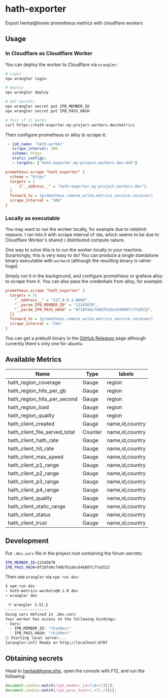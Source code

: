# hath-exporter
Export hentai@home prometheus metrics with cloudflare workers

## Usage

### In Cloudflare as Cloudflare Worker
You can deploy the worker to Cloudflare via `wrangler`:

```bash
# Login
npx wrangler login

# Deploy
npx wrangler deploy

# Set secrets
npx wrangler secret put IPB_MEMBER_ID
npx wrangler secret put IPB_PASS_HASH

# Test if it works
curl https://hath-exporter.my-project.workers.dev/metrics
```

Then configure prometheus or alloy to scrape it:
```yaml
 - job_name: 'hath-worker'
   scrape_interval: 30m
   scheme: https
   static_configs:
   - targets: ['hath-exporter.my-project.workers.dev:443']
```

```ini
prometheus.scrape "hath_exporter" {
  scheme = "https"
  targets = [
      {"__address__" = "hath-exporter.my-project.workers.dev"},
  ]
  forward_to = [prometheus.remote_write.metrics_service.receiver]
  scrape_interval = "30m"
}
```


### Locally as executable
You may want to run the worker locally, for example due to ratelimit reasons.
I ran into it with scrape interval of `30m`, which seems to be due to Cloudflare Worker's shared / distributed compute nature.

One way to solve this is to run the worker locally in your machine.
Surprisingly, this is very easy to do! You can produce a single standalone binary executable with `workerd` (although the resulting binary is rather huge).

Simply run it in the background, and configure prometheus or grafana alloy to scrape from it.
You can also pass the credentials from alloy, for example:

```ini
prometheus.scrape "hath_exporter" {
  targets = [{
    "__address__" = "127.0.0.1:8080",
    "__param_IPB_MEMBER_ID" = "12345678",
    "__param_IPB_PASS_HASH" = "0f18fd4cf40bfb1dec646807c7fa5522",
  }]
  forward_to = [prometheus.remote_write.metrics_service.receiver]
  scrape_interval = "15m"
}
```

You can get a prebuilt binary in the [GitHub Releases][2] page although currently there's only one for ubuntu.


## Available Metrics
| Name                          | Type    | labels          |
|-------------------------------|---------|-----------------|
| hath_region_coverage          | Gauge   | region          |
| hath_region_hits_per_gb       | Gauge   | region          |
| hath_region_hits_per_second   | Gauge   | region          |
| hath_region_load              | Gauge   | region          |
| hath_region_quality           | Gauge   | region          |
| hath_client_created           | Gauge   | name,id,country |
| hath_client_file_served_total | Counter | name,id,country |
| hath_client_hath_rate         | Gauge   | name,id,country |
| hath_client_hit_rate          | Gauge   | name,id,country |
| hath_client_max_speed         | Gauge   | name,id,country |
| hath_client_p1_range          | Gauge   | name,id,country |
| hath_client_p2_range          | Gauge   | name,id,country |
| hath_client_p3_range          | Gauge   | name,id,country |
| hath_client_p4_range          | Gauge   | name,id,country |
| hath_client_quality           | Gauge   | name,id,country |
| hath_client_static_range      | Gauge   | name,id,country |
| hath_client_status            | Gauge   | name,id,country |
| hath_client_trust             | Gauge   | name,id,country |

## Development
Put `.dev.vars` file in the project root containing the forum secrets:

```sh
IPB_MEMBER_ID=12345678
IPB_PASS_HASH=0f18fd4cf40bfb1dec646807c7fa5522
```

Then use `wrangler` via `npm run dev`:
```sh
$ npm run dev
> hath-metrics-workers@0.1.0 dev
> wrangler dev

 ⛅️ wrangler 3.51.2
-------------------
Using vars defined in .dev.vars
Your worker has access to the following bindings:
- Vars:
  - IPB_MEMBER_ID: "(hidden)"
  - IPB_PASS_HASH: "(hidden)"
⎔ Starting local server...
[wrangler:inf] Ready on http://localhost:8787
```

## Obtaining secrets
Head to [hentaiathome.php][1], open the console with F12, and run the following:

```js
document.cookie.match(/ipb_member_id=(\d+)/)[1];
document.cookie.match(/ipb_pass_hash=(.+?);/)[1];
```

[1]: https://e-hentai.org/hentaiathome.php
[2]: https://github.com/FabulousCupcake/hath-exporter/releases